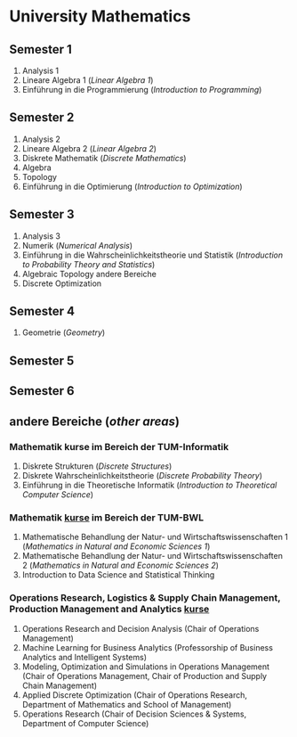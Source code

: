 # University Mathematics
## Semester 1
1. Analysis 1
2. Lineare Algebra 1 (*Linear Algebra 1*)
3. Einführung in die Programmierung (*Introduction to Programming*)

## Semester 2
1. Analysis 2
2. Lineare Algebra 2 (*Linear Algebra 2*)
3. Diskrete Mathematik (*Discrete Mathematics*)
4. Algebra
5. Topology
6. Einführung in die Optimierung (*Introduction to Optimization*)

## Semester 3
1. Analysis 3
2. Numerik (*Numerical Analysis*)
3. Einführung in die Wahrscheinlichkeitstheorie und Statistik (*Introduction to Probability Theory and Statistics*)
4. Algebraic Topology andere Bereiche
5. Discrete Optimization

## Semester 4
1. Geometrie (*Geometry*)

## Semester 5

## Semester 6

## andere Bereiche (*other areas*)
### Mathematik kurse im Bereich der TUM-Informatik
1. Diskrete Strukturen (*Discrete Structures*)
2. Diskrete Wahrscheinlichkeitstheorie (*Discrete Probability Theory*)
3. Einführung in die Theoretische Informatik (*Introduction to Theoretical Computer Science*)

### Mathematik [kurse](MBNW) im Bereich der TUM-BWL
1. Mathematische Behandlung der Natur- und Wirtschaftswissenschaften 1 (*Mathematics in Natural and Economic Sciences 1*)
2. Mathematische Behandlung der Natur- und Wirtschaftswissenschaften 2 (*Mathematics in Natural and Economic Sciences 2*)
3. Introduction to Data Science and Statistical Thinking 

### Operations Research, Logistics & Supply Chain Management, Production Management and Analytics [kurse](TUM-BWL)
1. Operations Research and Decision Analysis (Chair of Operations Management)
3. Machine Learning for Business Analytics (Professorship of Business Analytics and Intelligent Systems)
4. Modeling, Optimization and Simulations in Operations Management (Chair of Operations Management, Chair of Production and Supply Chain Management)
5. Applied Discrete Optimization (Chair of Operations Research, Department of Mathematics and School of Management)
6. Operations Research (Chair of Decision Sciences & Systems, Department of Computer Science)
